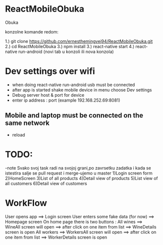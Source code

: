 # ReactMobileObuka
Obuka

konzolne komande redom:

1.) git clone https://github.com/ernesthemingvej94/ReactMobileObuka.git
2.) cd ReactMobileObuka
3.) npm install
3.) react-native start
4.) react-native run-android (novi tab u konzoli ili nova konzola)


# Dev settings over wifi
- when doing react-native run-android usb must be connected
- after app is started shake mobile device in menu choose Dev settings
- Debug server host & port for device
- enter ip address : port (example 192.168.252.69:8081)
## Mobile and laptop must be connected on the same network
- reload

# TODO:
-note Svako svoj task radi na svojoj grani,po zavrsetku zadatka i kada se istestira salje se pull request i merge-ujemo u master
1)Login screen form
2)HomeScreen
3)List of all products
4)Detail view of products
5)List view of all customers
6)Detail view of customers


# WorkFlow
User opens app ==> Login screen
User enters some fake data (for now) ==> Homepage screen
On home page there is two buttons :
All wines ==> WineAll screen will open ==> after click on one item from list ==> WineDetails screen is open
All workers ==> WorkersAll screen will open ==> after click on one item from list ==> WorkerDetails screen is open